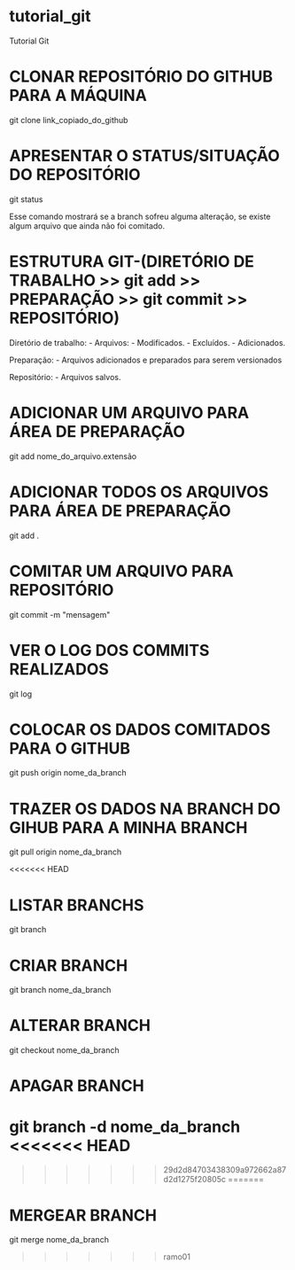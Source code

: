 # tutorial_git
Tutorial Git

# CLONAR REPOSITÓRIO DO GITHUB PARA A MÁQUINA
git clone link_copiado_do_github

# APRESENTAR O STATUS/SITUAÇÃO DO REPOSITÓRIO
git status

Esse comando mostrará se a branch sofreu alguma alteração, 
se existe algum arquivo que ainda não foi comitado.

# ESTRUTURA GIT-(DIRETÓRIO DE TRABALHO >> git add >> PREPARAÇÃO >> git commit >> REPOSITÓRIO)
Diretório de trabalho:
    - Arquivos:
        - Modificados.
        - Excluídos.
        - Adicionados.

Preparação:
    - Arquivos adicionados e preparados para serem versionados

Repositório:
    - Arquivos salvos.

# ADICIONAR UM ARQUIVO PARA ÁREA DE PREPARAÇÃO
git add nome_do_arquivo.extensão

# ADICIONAR TODOS OS ARQUIVOS PARA ÁREA DE PREPARAÇÃO
git add . 

# COMITAR UM ARQUIVO PARA REPOSITÓRIO
git commit -m "mensagem"

# VER O LOG DOS COMMITS REALIZADOS
git log

# COLOCAR OS DADOS COMITADOS PARA O GITHUB
git push origin nome_da_branch

# TRAZER OS DADOS NA BRANCH DO GIHUB PARA A MINHA BRANCH
git pull origin nome_da_branch

<<<<<<< HEAD
# LISTAR BRANCHS
git branch

# CRIAR BRANCH
git branch nome_da_branch

# ALTERAR BRANCH
git checkout nome_da_branch

# APAGAR BRANCH
git branch -d nome_da_branch
<<<<<<< HEAD
=======

>>>>>>> 29d2d84703438309a972662a87d2d1275f20805c
=======

# MERGEAR BRANCH
git merge nome_da_branch
>>>>>>> ramo01
